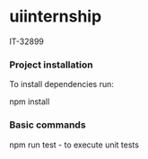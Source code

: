 # uiinternship
IT-32899


### Project installation

To install dependencies run:
 
  npm install
 
### Basic commands

  npm run test - to execute unit tests
